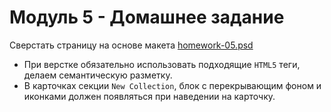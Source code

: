 # Модуль 5 - Домашнее задание

Сверстать страницу на основе макета [homework-05.psd](http://fecore.net.ua/psd/homework-05.psd)

- При верстке обязательно использовать подходящие `HTML5` теги, делаем семантическую разметку.
- В карточках секции `New Collection`, блок c перекрывающим фоном и иконками должен появляться при наведении на карточку.
